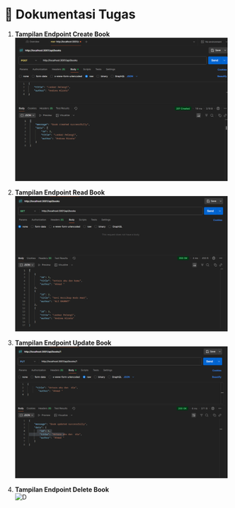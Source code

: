 # 📘 Dokumentasi Tugas

1. **Tampilan Endpoint Create Book**  
   ![A](./A.png)

2. **Tampilan Endpoint Read Book**  
   ![B](./B.png)

3. **Tampilan Endpoint Update Book**  
   ![C](./C.png)

4. **Tampilan Endpoint Delete Book**  
   ![D](./D)
